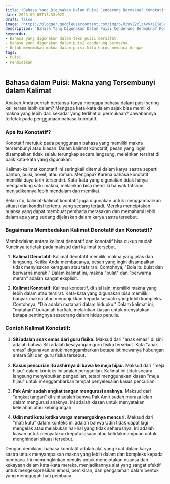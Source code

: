 ```yaml
---
title: "Bahasa Yang Digunakan Dalam Puisi Cenderung Bermakna? Konotatif"
date: 2023-09-05T13:33:02Z
draft: false
image: 'https://blogger.googleusercontent.com/img/b/R29vZ2xl/AVvXsEjeSeI8rw1LpLmY2PaXlaKq0K3vNtWKFuETfI8pJv_yXQN5ixEWh6sAcj0N4Zftv_YEnNDKz13KfEMMPEXWjqWGwkXmYSIiH_u8l2TUCijvv4Je5QFZixTl9KlLGHaps00vOqfpBopLJ8HYiLnvNE0drdC7ioj3Q067Gq5Qb9uG_AgcRVnSDlu2dqTwMZs/s480/Bahasa-Yang-Digunakan-Dalam-Puisi-Cenderung-Bermakna-Konotatif.webp'
description: "Bahasa Yang Digunakan Dalam Puisi Cenderung Bermakna? Konotatif merujuk pada penggunaan bahasa yang memiliki makna tersembunyi atau kiasan. Dalam kalimat konotatif, pesan yang ingin disampaikan tidak selalu terungkap secara langsung,"
keywords:
- Bahasa yang digunakan dalam teks puisi bersifat
- Bahasa yang digunakan dalam puisi cenderung bermakna
- Untuk menemukan makna dalam puisi kita harus membaca dengan
tags:
- Puisi
- Pendidikan
---
```


## Bahasa dalam Puisi: Makna yang Tersembunyi dalam Kalimat

Apakah Anda pernah bertanya-tanya mengapa bahasa dalam puisi sering kali terasa lebih dalam? Mengapa kata-kata dalam sajak bisa memiliki makna yang lebih dari sekadar yang terlihat di permukaan? Jawabannya terletak pada penggunaan bahasa konotatif.

### Apa itu Konotatif?

Konotatif merujuk pada penggunaan bahasa yang memiliki makna tersembunyi atau kiasan. Dalam kalimat konotatif, pesan yang ingin disampaikan tidak selalu terungkap secara langsung, melainkan tersirat di balik kata-kata yang digunakan.

Kalimat-kalimat konotatif ini seringkali ditemui dalam karya sastra seperti pantun, puisi, novel, atau roman. Mengapa? Karena bahasa konotatif memiliki daya tarik tersendiri. Kata-kata yang digunakan tidak hanya mengandung satu makna, melainkan bisa memiliki banyak tafsiran, menjadikannya lebih mendalam dan memikat.

Selain itu, kalimat-kalimat konotatif juga digunakan untuk menggambarkan situasi dan kondisi tertentu yang sedang terjadi. Mereka menciptakan nuansa yang dapat membuat pembaca merasakan dan memahami lebih dalam apa yang sedang dijelaskan dalam karya sastra tersebut.

### Bagaimana Membedakan Kalimat Denotatif dan Konotatif?

Membedakan antara kalimat denotatif dan konotatif bisa cukup mudah. Kuncinya terletak pada maksud dari kalimat tersebut.

1. **Kalimat Denotatif**: Kalimat denotatif memiliki makna yang jelas dan langsung. Ketika Anda membacanya, pesan yang ingin disampaikan tidak menyisakan keraguan atau tafsiran. Contohnya, "Bola itu bulat dan berwarna merah." Dalam kalimat ini, makna "bulat" dan "berwarna merah" adalah sangat eksplisit.

2. **Kalimat Konotatif**: Kalimat konotatif, di sisi lain, memiliki makna yang lebih dalam atau tersirat. Kata-kata yang digunakan bisa memiliki banyak makna atau menunjukkan kepada sesuatu yang lebih kompleks. Contohnya, "Dia adalah matahari dalam hidupku." Dalam kalimat ini, "matahari" bukanlah harfiah, melainkan kiasan untuk menyatakan betapa pentingnya seseorang dalam hidup penulis.

### Contoh Kalimat Konotatif:

1. **Siti adalah anak emas dari guru fisika.**
   Maksud dari "anak emas" di sini adalah bahwa Siti adalah kesayangan guru fisika tersebut. Kata "anak emas" digunakan untuk menggambarkan betapa istimewanya hubungan antara Siti dan guru fisika tersebut.

2. **Kasus pencurian itu akhirnya di bawa ke meja hijau.**
   Maksud dari "meja hijau" dalam konteks ini adalah pengadilan. Kalimat ini tidak secara langsung menyebutkan pengadilan, tetapi menggunakan kiasan "meja hijau" untuk menggambarkan tempat penyelesaian kasus pencurian.

3. **Pak Amir sudah angkat tangan mengurusi anaknya.**
   Maksud dari "angkat tangan" di sini adalah bahwa Pak Amir sudah merasa lelah dalam mengurusi anaknya. Ini adalah kiasan untuk menyatakan kelelahan atau kebingungan.

4. **Udin mati kutu ketika warga memergokinya mencuri.**
   Maksud dari "mati kutu" dalam konteks ini adalah bahwa Udin tidak dapat lagi mengelak atau melakukan hal-hal yang tidak seharusnya. Ini adalah kiasan untuk menyatakan keputusasaan atau ketidakmampuan untuk menghindari situasi tersebut.

Dengan demikian, bahasa konotatif adalah alat yang kuat dalam karya sastra untuk menyampaikan makna yang lebih dalam dan kompleks kepada pembaca. Ini memungkinkan penulis untuk menciptakan nuansa dan kekayaan dalam kata-kata mereka, menjadikannya alat yang sangat efektif untuk mengekspresikan emosi, pemikiran, dan pengalaman dalam bentuk yang menggugah hati pembaca.